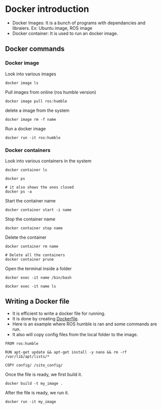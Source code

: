 # Docker introduction
- Docker Images: It is a bunch of programs with dependancies and libraiers. Ex: Ubuntu image, ROS image
- Docker container: It is used to run an docker image.
## Docker commands
### Docker image
Look into various images
```
docker image ls
```

Pull images from online (ros humble version)
```
docker image pull ros:humble
```

delete a image from the system
```
docker image rm -f name
```
Run a docker image
```
docker run -it ros:humble
```
### Docker containers
Look into various containers in the system
```
docker container ls 

docker ps

# it also shows the ones closed
docker ps -a
```

Start the container name
```
docker container start -i name
```

Stop the container name
```
docker container stop name
```
Delete the container
```
docker container rm name

# Delete all the containers
docker container prune
```
Open the terminal inside a folder
```
docker exec -it name /bin/bash

docker exec -it name ls

```
## Writing a Docker file
- It is efficient to write a docker file for running.
- It is done by creating [Dockerfile](https://www.youtube.com/watch?v=SAMPOK_lazw&t=179s&ab_channel=ArticulatedRobotics).
- Here is an example where ROS humble is ran and some commands are run.
- It also will copy config files from the local folder to the image.

```
FROM ros:humble

RUN apt-get update && apt-get install -y nano && rm -rf /var/lib/apt/lists/*

COPY config/ /site_config/

```
Once the file is ready, we first build it.
```
docker build -t my_image .
```
After the file is ready, we run it.
```
docker run -it my_image
```